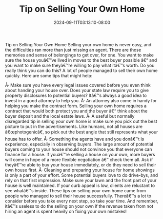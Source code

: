 ﻿---
title: "Tip on Selling Your Own Home"
date: 2024-09-11T03:13:10-08:00
description: "Sell_Your_House Tips for Web Success"
featured_image: "/images/Sell_Your_House.jpg"
tags: ["Sell Your House"]
---

Tip on Selling Your Own Home
Selling your own home is never easy, and the difficulties ran more than just missing an agent. There are those memories and sense of belongings to get over, for one. You want to make sure the house youâ€™ve lived in moves to the best buyer possible â€“ and you want to make sure theyâ€™re willing to pay what itâ€™s worth.  Do you really think you can do this? A lot of people managed to sell their own home quickly. Here are some tips that might help:

Â·	Make sure you have every legal issues covered before you even think about handing your house over. Does your state law require you to give property disclosures to potential buyers? Itâ€™s always a good idea to invest in a good attorney to help you. 
Â·	An attorney also come in handy for helping you make the contract form. Selling your own home requires a contract that would both protect you and the buyer â€“ think about the buyer deposit and the local estate laws.
Â·	A useful but normally disregarded tip in selling your own home is make sure you pick out the best picture to put in the advertisements. Like humans, not all houses are â€œphotogenicâ€, so pick out the best angle that still represents what your house has to offer.
Â·	Something the agents have and you donâ€™t is experience, especially in observing buyers. The large amount of potential buyers coming to your house should not convince you that everyone can finance for a house. If youâ€™re selling a house on your own, more buyers will come in hope of a more flexible negotiation â€“ check them all. Ask if theyâ€™re able to buy your house immediately, or do they need to sell their own house first.
Â·	Cleaning and preparing your house for home showings is only a part of your effort. Some potential buyers love to do drive-bys, and rely on that first impression. Make sure your lawn and the front part of your house is well maintained. If your curb appeal is low, clients are reluctant to see whatâ€™s inside. 
These tips on selling your own home came from people who managed to sell their house successfully.  Thereâ€™s a lot to consider before you take every next step, so take your time. And remember, itâ€™s useless to do the selling on your own if the revenue taken from not hiring an agent is spent heavily on fixing your own mistakes! 


